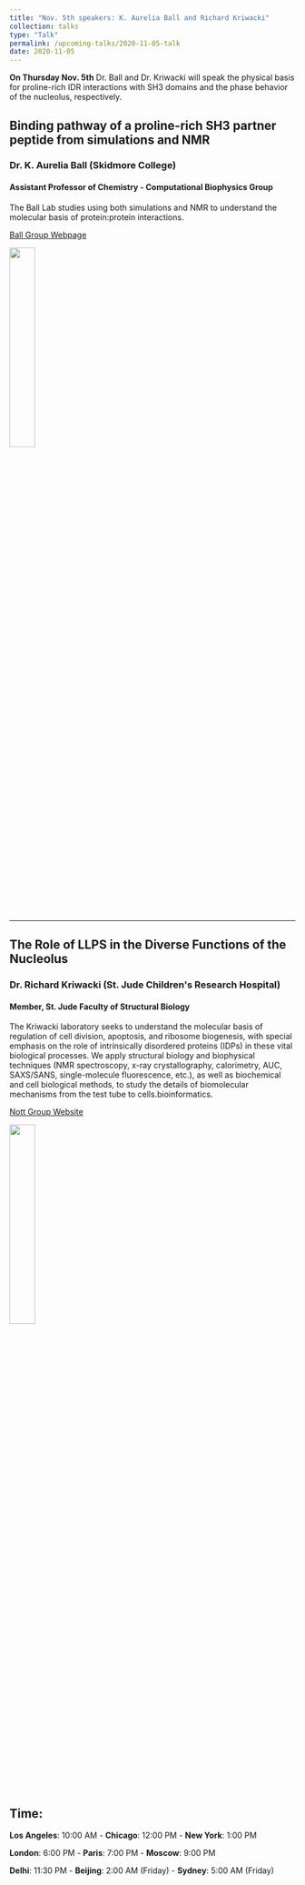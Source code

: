 ```yaml
---
title: "Nov. 5th speakers: K. Aurelia Ball and Richard Kriwacki"
collection: talks
type: "Talk"
permalink: /upcoming-talks/2020-11-05-talk
date: 2020-11-05
---
```


**On Thursday Nov. 5th** Dr. Ball and Dr. Kriwacki will speak the physical basis for proline-rich IDR interactions with SH3 domains and the phase behavior of the nucleolus, respectively.

## Binding pathway of a proline-rich SH3 partner peptide from simulations and NMR	

### Dr. K. Aurelia Ball (Skidmore College)

#### Assistant Professor of Chemistry - Computational Biophysics Group
The Ball Lab studies using both simulations and NMR to understand the molecular basis of protein:protein interactions.

[Ball Group Webpage](https://academics.skidmore.edu/blogs/computationalbiophysicslab/)

<img src="{{site.baseurl}}/images/speakers/2020/ball.jpg" width="30%">

---


## The Role of LLPS in the Diverse Functions of the Nucleolus

### Dr. Richard Kriwacki (St. Jude Children's Research Hospital)

#### Member, St. Jude Faculty of Structural Biology
The Kriwacki laboratory seeks to understand the molecular basis of regulation of cell division, apoptosis, and ribosome biogenesis, with special emphasis on the role of intrinsically disordered proteins (IDPs) in these vital biological processes. We apply structural biology and biophysical techniques (NMR spectroscopy, x-ray crystallography, calorimetry, AUC, SAXS/SANS, single-molecule fluorescence, etc.), as well as biochemical and cell biological methods, to study the details of biomolecular mechanisms from the test tube to cells.bioinformatics. 


[Nott Group Website](http://www.nottlab.com/)

<img src="{{site.baseurl}}/images/speakers/2020/kriwacki.jpg" width="30%">


## Time:
**Los Angeles**: 10:00 AM - **Chicago**: 12:00 PM  - **New York**: 1:00 PM 

**London**: 6:00 PM - **Paris**: 7:00 PM - **Moscow**: 9:00 PM 

**Delhi**: 11:30 PM - **Beijing**: 2:00 AM (Friday)  - **Sydney**: 5:00 AM (Friday)




